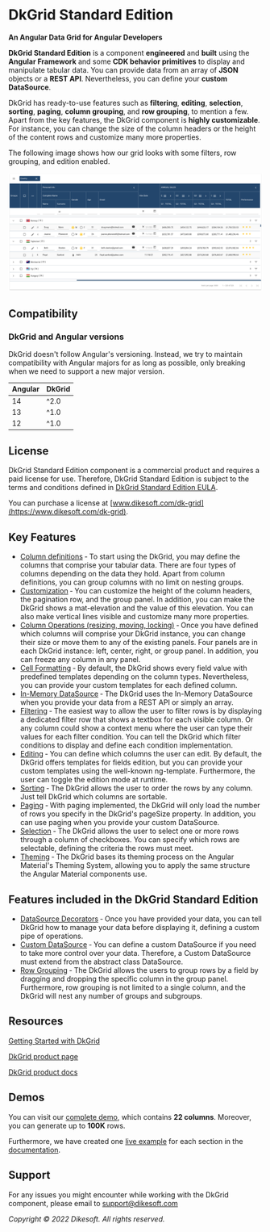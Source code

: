 
# DkGrid Standard Edition

**An Angular Data Grid for Angular Developers**

**DkGrid Standard Edition** is a component **engineered** and **built** using the **Angular Framework** and some **CDK behavior primitives** to display and manipulate tabular data. You can provide data from an array of **JSON** objects or a **REST API**. Nevertheless, you can define your **custom DataSource**.

DkGrid has ready-to-use features such as **filtering**, **editing**, **selection**, **sorting**, **paging**, **column grouping**, and **row grouping**, to mention a few. Apart from the key features, the DkGrid component is **highly customizable**. For instance, you can change the size of the column headers or the height of the content rows and customize many more properties.

The following image shows how our grid looks with some filters, row grouping, and edition enabled.

<a href="https://github.com/admin-dikesoft/angular-data-grid/blob/831b80a9b7aef3612899e9540e6312d71c6a5ea6/dike-grid-demo.png" target="_blank">
  <img src="https://github.com/admin-dikesoft/angular-data-grid/blob/831b80a9b7aef3612899e9540e6312d71c6a5ea6/dike-grid-demo.png" title="DkGrid Demo" style="max-width:100%;">
<a>

## Compatibility

### DkGrid and Angular versions

DkGrid doesn't follow Angular's versioning. Instead, we try to maintain compatibility with Angular majors for as long as possible, only breaking when we need to support a new major version.

| Angular | DkGrid |
| --------|--------|
| 14      | ^2.0   |
| 13      | ^1.0   |
| 12      | ^1.0   |

## License

DkGrid Standard Edition component is a commercial product and requires a paid license for use. Therefore, DkGrid Standard Edition is subject to the terms and conditions defined in [DkGrid Standard Edition EULA](https://www.dikesoft.com/legal/dk-grid/license-agreement).

You can purchase a license at [www.dikesoft.com/dk-grid](https://www.dikesoft.com/dk-grid).

## Key Features

* [Column definitions](https://docs.dikesoft.com/columns/column-definitions) &dash; To start using the DkGrid, you may define the columns that comprise your tabular data. There are four types of columns depending on the data they hold. Apart from column definitions, you can group columns with no limit on nesting groups.
* [Customization](https://docs.dikesoft.com/fundamentals/grid-structure) &dash; You can customize the height of the column headers, the pagination row, and the group panel. In addition, you can make the DkGrid shows a mat-elevation and the value of this elevation. You can also make vertical lines visible and customize many more properties.
* [Column Operations (resizing, moving, locking)](https://docs.dikesoft.com/columns/column-sizing) &dash; Once you have defined which columns will comprise your DkGrid instance, you can change their size or move them to any of the existing panels. Four panels are in each DkGrid instance: left, center, right, or group panel. In addition, you can freeze any column in any panel.
* [Cell Formatting](https://docs.dikesoft.com/columns/column-definitions) &dash; By default, the DkGrid shows every field value with predefined templates depending on the column types. Nevertheless, you can provide your custom templates for each defined column.
* [In-Memory DataSource](https://docs.dikesoft.com/fundamentals/datasource/in-memory-datasource) &dash; The DkGrid uses the In-Memory DataSource when you provide your data from a REST API or simply an array. 
* [Filtering](https://docs.dikesoft.com/filtering/column-filters) &dash; The easiest way to allow the user to filter rows is by displaying a dedicated filter row that shows a textbox for each visible column. Or any column could show a context menu where the user can type their values for each filter condition. You can tell the DkGrid which filter conditions to display and define each condition implementation.
* [Editing](https://docs.dikesoft.com/editing/row-edition) &dash; You can define which columns the user can edit. By default, the DkGrid offers templates for fields edition, but you can provide your custom templates using the well-known ng-template. Furthermore, the user can toggle the edition mode at runtime.
* [Sorting](https://docs.dikesoft.com/rows/row-sorting) &dash; The DkGrid allows the user to order the rows by any column. Just tell DkGrid which columns are sortable.
* [Paging](https://docs.dikesoft.com/rows/row-pagination) &dash; With paging implemented, the DkGrid will only load the number of rows you specify in the DkGrid\'s pageSize property. In addition, you can use paging when you provide your custom DataSource.
* [Selection](https://docs.dikesoft.com/rows/row-selection) &dash; The DkGrid allows the user to select one or more rows through a column of checkboxes. You can specify which rows are selectable, defining the criteria the rows must meet.
* [Theming](https://docs.dikesoft.com/fundamentals/theming) &dash; The DkGrid bases its theming process on the Angular Material\'s Theming System, allowing you to apply the same structure the Angular Material components use.

## Features included in the DkGrid Standard Edition

* [DataSource Decorators](https://docs.dikesoft.com/fundamentals/datasource/in-memory-datasource#datasource-decorators) &dash; Once you have provided your data, you can tell DkGrid how to manage your data before displaying it, defining a custom pipe of operations.
* [Custom DataSource](https://docs.dikesoft.com/fundamentals/datasource/custom-datasource) &dash; You can define a custom DataSource if you need to take more control over your data. Therefore, a Custom DataSource must extend from the abstract class DataSource.
* [Row Grouping](https://docs.dikesoft.com/rows/row-grouping) &dash; The DkGrid allows the users to group rows by a field by dragging and dropping the specific column in the group panel. Furthermore, row grouping is not limited to a single column, and the DkGrid will nest any number of groups and subgroups.

## Resources

[Getting Started with DkGrid](https://docs.dikesoft.com/getting-started/quick-start-tutorial)

[DkGrid product page](https://www.dikesoft.com/dk-grid)

[DkGrid product docs](https://docs.dikesoft.com/)

## Demos

You can visit our [complete demo](https://www.dikesoft.com/dk-grid-demo), which contains **22 columns**. Moreover, you can generate up to **100K** rows.

Furthermore, we have created one [live example](https://demos.dikesoft.com/dk-grid/getting-started) for each section in the [documentation](https://docs.dikesoft.com/).

## Support

For any issues you might encounter while working with the DkGrid component, please email to support@dikesoft.com

*Copyright © 2022 Dikesoft. All rights reserved.*
